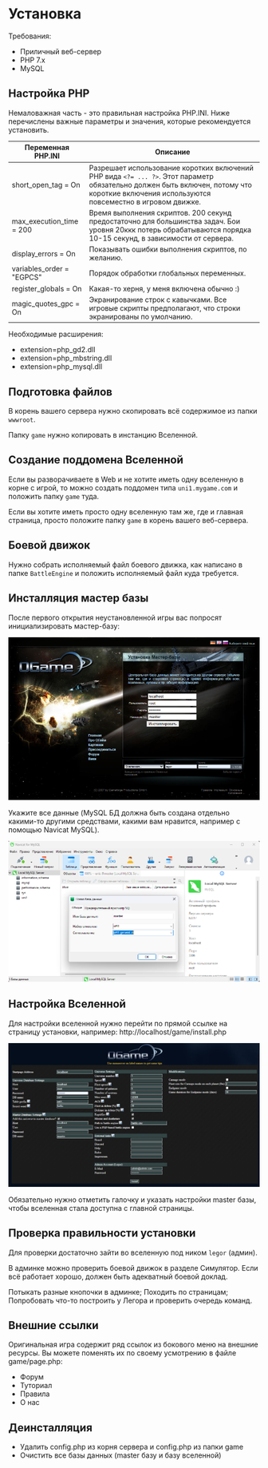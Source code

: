 # Установка

Требования:
- Приличный веб-сервер
- PHP 7.x
- MySQL

## Настройка PHP

Немаловажная часть - это правильная настройка PHP.INI. Ниже перечислены важные параметры и значения, которые рекомендуется установить.

|Переменная PHP.INI|Описание|
|---|---|
|short_open_tag = On|Разрешает использование коротких включений PHP вида `<?= ... ?>`. Этот параметр обязательно должен быть включен, потому что короткие включения используются повсеместно в игровом движке.|
|max_execution_time = 200|Время выполнения скриптов. 200 секунд предостаточно для большинства задач. Бои уровня 20ккк потерь обрабатываются порядка 10-15 секунд, в зависимости от сервера.|
|display_errors = On|Показывать ошибки выполнения скриптов, по желанию.|
|variables_order = "EGPCS"|Порядок обработки глобальных переменных.|
|register_globals = On|Какая-то херня, у меня включена обычно :)|
|magic_quotes_gpc = On|Экранирование строк с кавычками. Все игровые скрипты предполагают, что строки экранированы по умолчанию.|

Необходимые расширения:
- extension=php_gd2.dll
- extension=php_mbstring.dll
- extension=php_mysql.dll

## Подготовка файлов

В корень вашего сервера нужно скопировать всё содержимое из папки `wwwroot`.

Папку `game` нужно копировать в инстанцию Вселенной.

## Создание поддомена Вселенной

Если вы разворачиваете в Web и не хотите иметь одну вселенную в корне с игрой, то можно создать поддомен типа `uni1.mygame.com` и положить папку `game` туда.

Если вы хотите иметь просто одну вселенную там же, где и главная страница, просто положите папку `game` в корень вашего веб-сервера.

## Боевой движок

Нужно собрать исполняемый файл боевого движка, как написано в папке `BattleEngine` и положить исполняемый файл куда требуется.

## Инсталляция мастер базы

После первого открытия неустановленной игры вас попросят инициализировать мастер-базу:

![install1.png](/imgstore/install1.png)

Укажите все данные (MySQL БД должна быть создана отдельно какими-то другими средствами, какими вам нравится, например с помощью Navicat MySQL).

![install2.png](/imgstore/install2.png)

## Настройка Вселенной

Для настройки вселенной нужно перейти по прямой ссылке на страницу установки, например: http://localhost/game/install.php

![install3.png](/imgstore/install3.png)

Обязательно нужно отметить галочку и указать настройки master базы, чтобы вселенная стала доступна с главной страницы.

## Проверка правильности установки

Для проверки достаточно зайти во вселенную под ником `legor` (админ). 

В админке можно проверить боевой движок в разделе Симулятор. Если всё работает хорошо, должен быть адекватный боевой доклад.

Потыкать разные кнопочки в админке; Походить по страницам; Попробовать что-то построить у Легора и проверить очередь команд.

## Внешние ссылки

Оригинальная игра содержит ряд ссылок из бокового меню на внешние ресурсы. Вы можете поменять их по своему усмотрению в файле game/page.php:
- Форум
- Туториал
- Правила
- О нас

## Деинсталляция

- Удалить config.php из корня сервера и config.php из папки game
- Очистить все базы данных (master базу и базу вселенной)
